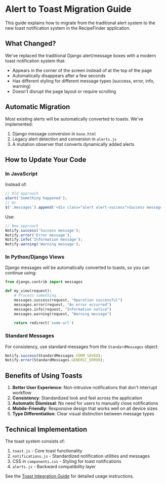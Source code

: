 # Alert to Toast Migration Guide

This guide explains how to migrate from the traditional alert system to the new toast notification system in the RecipeFinder application.

## What Changed?

We've replaced the traditional Django alert/message boxes with a modern toast notification system that:

- Appears in the corner of the screen instead of at the top of the page
- Automatically disappears after a few seconds
- Has different styling for different message types (success, error, info, warning)
- Doesn't disrupt the page layout or require scrolling

## Automatic Migration

Most existing alerts will be automatically converted to toasts. We've implemented:

1. Django message conversion in `base.html`
2. Legacy alert detection and conversion in `alerts.js`
3. A mutation observer that converts dynamically added alerts

## How to Update Your Code

### In JavaScript

Instead of:
```javascript
// Old approach
alert('Something happened');
// Or
$('.messages').append('<div class="alert alert-success">Success message</div>');
```

Use:
```javascript
// New approach
Notify.success('Success message');
Notify.error('Error message');
Notify.info('Information message');
Notify.warning('Warning message');
```

### In Python/Django Views

Django messages will be automatically converted to toasts, so you can continue using:

```python
from django.contrib import messages

def my_view(request):
    # Process something...
    messages.success(request, "Operation successful")
    messages.error(request, "An error occurred")
    messages.info(request, "Information notice")
    messages.warning(request, "Warning message")
    
    return redirect('some-url')
```

### Standard Messages

For consistency, use standard messages from the `StandardMessages` object:

```javascript
Notify.success(StandardMessages.FORM_SAVED);
Notify.error(StandardMessages.GENERIC_ERROR);
```

## Benefits of Using Toasts

1. **Better User Experience**: Non-intrusive notifications that don't interrupt workflow
2. **Consistency**: Standardized look and feel across the application
3. **Automatic Dismissal**: No need for users to manually close notifications
4. **Mobile-Friendly**: Responsive design that works well on all device sizes
5. **Type Differentiation**: Clear visual distinction between message types

## Technical Implementation

The toast system consists of:

1. `toast.js` - Core toast functionality
2. `notifications.js` - Standardized notification utilities and messages
3. CSS in `components.css` - Styling for toast notifications
4. `alerts.js` - Backward compatibility layer

See the [Toast Integration Guide](./toast-integration-guide.md) for detailed usage instructions. 